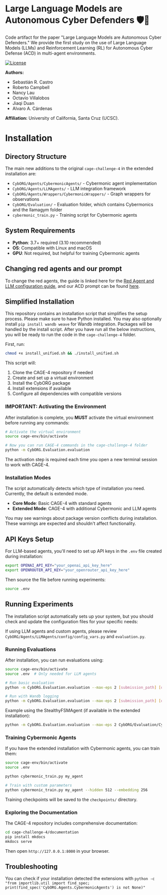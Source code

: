 # Large Language Models are Autonomous Cyber Defenders 🛡️🤖

Code artifact for the paper "Large Language Models are Autonomous Cyber Defenders." We provide the first study on the
use of Large Language Models (LLMs) and Reinforcement Learning (RL) for Autonomous Cyber Defense (ACD) in multi-agent environments.

[![License](https://img.shields.io/badge/License-Apache%202.0-blue.svg)](https://opensource.org/licenses/Apache-2.0)

**Authors:** 
- Sebastián R. Castro
- Roberto Campbell
- Nancy Lau 
- Octavio Villalobos
- Jiaqi Duan 
- Alvaro A. Cárdenas

**Affiliation:** University of California, Santa Cruz (UCSC).

# Installation
## Directory Structure

The main new additions to the original `cage-challenge-4` in the extended installation are:

- `CybORG/Agents/CybermonicAgents/` - Cybermonic agent implementation
- `CybORG/Agents/LLMAgents/` - LLM integration framework
- `CybORG/Agents/Wrappers/CybermonicWrappers/` - Graph wrappers for observations
- `CybORG/Evaluation/` - Evaluation folder, which contains Cybermonics and the llamagym folder
- `cybermonic_train.py` - Training script for Cybermonic agents

## System Requirements

- **Python**: 3.7+ required (3.10 recommended)
- **OS**: Compatible with Linux and macOS
- **GPU**: Not required, but helpful for training Cybermonic agents

## Changing red agents and our prompt

To change the red agents, the guide is linked here for the [Red Agent and LLM configuration guide](README_RED_AGENTS.md), and our ACD prompt can be found [here](base.yml).

## Simplified Installation

This repository contains an installation script that simplifies the setup process. Please make sure to have Python installed. You may also optionally install `pip install wandb weave` for Wandb integration. Packages will be handled by the install script. After you have run all the below instructions, you will be ready to run the code in the `cage-challenge-4` folder.

First, run:

```bash
chmod +x install_unified.sh && ./install_unified.sh
```

This script will:
1. Clone the CAGE-4 repository if needed
2. Create and set up a virtual environment
3. Install the CybORG package
4. Install extensions if available
5. Configure all dependencies with compatible versions

### IMPORTANT: Activating the Environment

After installation is complete, you **MUST** activate the virtual environment before running any commands:

```bash
# Activate the virtual environment
source cage-env/bin/activate

# Now you can run CAGE-4 commands in the cage-challenge-4 folder
python -m CybORG.Evaluation.evaluation
```

The activation step is required each time you open a new terminal session to work with CAGE-4.

### Installation Modes

The script automatically detects which type of installation you need. Currently, the default is extended mode.

- **Core Mode**: Basic CAGE-4 with standard agents
- **Extended Mode**: CAGE-4 with additional Cybermonic and LLM agents

You may see warnings about package version conflicts during installation. These warnings are expected and shouldn't affect functionality.

## API Keys Setup

For LLM-based agents, you'll need to set up API keys in the `.env` file created during installation:

```bash
export OPENAI_API_KEY="your_openai_api_key_here"
export OPENROUTER_API_KEY="your_openrouter_api_key_here"
```

Then source the file before running experiments:
```bash
source .env
```

## Running Experiments

The installation script automatically sets up your system, but you should check and update the configuration files for your specific needs:

If using LLM agents and custom agents, please review `CybORG/Agents/LLMAgents/config/config_vars.py` and `evaluation.py`.

### Running Evaluations

After installation, you can run evaluations using:

```bash
source cage-env/bin/activate
source .env  # Only needed for LLM agents

# Run basic evaluation
python -m CybORG.Evaluation.evaluation --max-eps 2 [submission_path] [output_path]

# Run with Wandb logging
python -m CybORG.Evaluation.evaluation --max-eps 2 [submission_path] [output_path] --wandb-entity <wandb_username> --wandb-mode online
```

Example using the StealthyFSMAgent (if available in the extended installation):
```bash
python -m CybORG.Evaluation.evaluation --max-eps 2 CybORG/Evaluation/Cybermonics CybORG/Evaluation/Cybermonics/StealthyFSMAgent
```

### Training Cybermonic Agents

If you have the extended installation with Cybermonic agents, you can train them:

```bash
source cage-env/bin/activate
source .env

python cybermonic_train.py my_agent

# Train with custom parameters
python cybermonic_train.py my_agent --hidden 512 --embedding 256
```

Training checkpoints will be saved to the `checkpoints/` directory.

### Exploring the Documentation

The CAGE-4 repository includes comprehensive documentation:

```bash
cd cage-challenge-4/documentation
pip install mkdocs
mkdocs serve
```

Then open `http://127.0.0.1:8000` in your browser.

## Troubleshooting
You can check if your installation detected the extensions with `python -c "from importlib.util import find_spec; print(find_spec('CybORG.Agents.CybermonicAgents') is not None)"`
